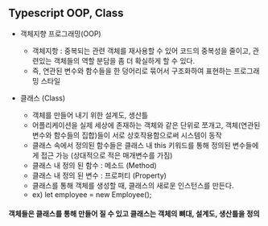 ## Typescript OOP, Class
- 객체지향 프로그래밍(OOP)
    - 객체지항 : 중복되는 관련 객체를 재사용할 수 있어 코드의 중복성을 줄이고, 관련있는 객체들의 역할 분담을 좀 더 확실하게 할 수 있다.
    - 즉, 연관된 변수와 함수들을 한 덩어리로 묶어서 구조화하여 표현하는 프로그래밍 스타일

- 클래스 (Class)
    - 객체를 만들어 내기 위한 설계도, 생산틀
    - 어플리케이션을 실제 세상에 존재하는 객체와 같은 단위로 쪼개고, 
      객체(연관된 변수와 함수들의 집합)들이 서로 상호작용함으로써 시스템이 동작
    - 클래스 속에서 정의된 함수들은 클래스 내 this 키워드를 통해 정의된 변수들에게 접근 가능
      (상대적으로 적은 매개변수를 가짐)
    - 클래스 내 정의 된 함수 : 메소드 (Method)
    - 클래스 내 정의 된 변수 : 프로퍼티 (Property)
    - 클래스를 통해 객체를 생성할 때, 클래스의 새로운 인스턴스를 만든다.
    - ex) let employee = new Employee();

#### 객체들은 클래스를 통해 만들어 질 수 있고 클래스는 객체의 뼈대, 설계도, 생산틀을 정의